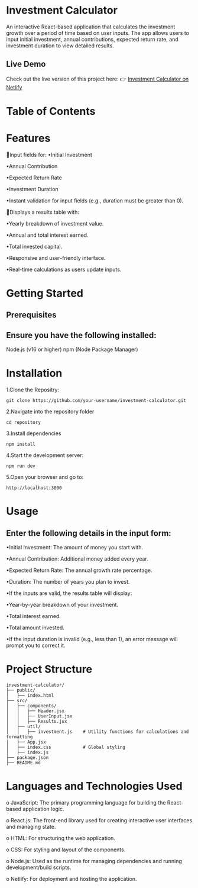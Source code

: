 # Investment Calculator
An interactive React-based application that calculates the investment growth over a period of time based on user inputs. The app allows users to input initial investment, annual contributions, expected return rate, and investment duration to view detailed results.

## Live Demo
Check out the live version of this project here:
👉 [Investment Calculator on Netlify](https://calculate-your-investment.netlify.app/)

# Table of Contents
# Features
💠Input fields for:
•Initial Investment

•Annual Contribution

•Expected Return Rate

•Investment Duration

•Instant validation for input fields (e.g., duration must be greater than 0).

💠Displays a results table with:

•Yearly breakdown of investment value.

•Annual and total interest earned.

•Total invested capital.

•Responsive and user-friendly interface.

•Real-time calculations as users update inputs.

# Getting Started
## Prerequisites
## Ensure you have the following installed:

Node.js (v16 or higher)
npm (Node Package Manager)

# Installation
1.Clone the Repositry:
```
git clone https://github.com/your-username/investment-calculator.git
```

2.Navigate into the repository folder
```
cd repository
```
3.Install dependencies
```
npm install
```
4.Start the development server:
```
npm run dev
```
5.Open your browser and go to:
```
http://localhost:3000
```
# Usage
## Enter the following details in the input form:

•Initial Investment: The amount of money you start with.

•Annual Contribution: Additional money added every year.

•Expected Return Rate: The annual growth rate percentage.

•Duration: The number of years you plan to invest.

•If the inputs are valid, the results table will display:

•Year-by-year breakdown of your investment.

•Total interest earned.

•Total amount invested.


•If the input duration is invalid (e.g., less than 1), an error message will prompt you to correct it.

# Project Structure
```
investment-calculator/
├── public/
│   ├── index.html
├── src/
│   ├── components/
│   │   ├── Header.jsx
│   │   ├── UserInput.jsx
│   │   ├── Results.jsx
│   ├── util/
│   │   ├── investment.js    # Utility functions for calculations and formatting
│   ├── App.jsx
│   ├── index.css            # Global styling
│   ├── index.js
├── package.json
├── README.md
```
# Languages and Technologies Used

o JavaScript: The primary programming language for building the React-based application logic.

o React.js: The front-end library used for creating interactive user interfaces and managing state.

o HTML: For structuring the web application.

o CSS: For styling and layout of the components.

o Node.js: Used as the runtime for managing dependencies and running development/build scripts.

o Netlify: For deployment and hosting the application.
